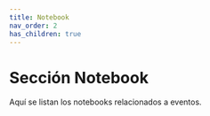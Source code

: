 ```yaml
---
title: Notebook
nav_order: 2
has_children: true
---
```


# Sección Notebook

Aquí se listan los notebooks relacionados a eventos.
